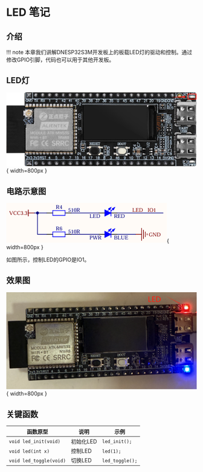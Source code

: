 # LED 笔记

## 介绍

!!! note
    本章我们讲解DNESP32S3M开发板上的板载LED灯的驱动和控制。通过修改GPIO引脚，代码也可以用于其他开发板。

## LED灯

![LED](LED.png){ width=800px }

## 电路示意图

![LED_CIRCUIT](LED_CIRCUIT.png){ width=800px }

如图所示，控制LED的GPIO是IO1。

## 效果图

![LED-RED](LED-RED.png){ width=800px }

## 关键函数

| 函数原型 | 说明 | 示例 |
| --- | --- | --- |
| `void led_init(void)` | 初始化LED | `led_init();` |
| `void led(int x)` | 控制LED | `led(1);` |
| `void led_toggle(void)` | 切换LED | `led_toggle();` |
